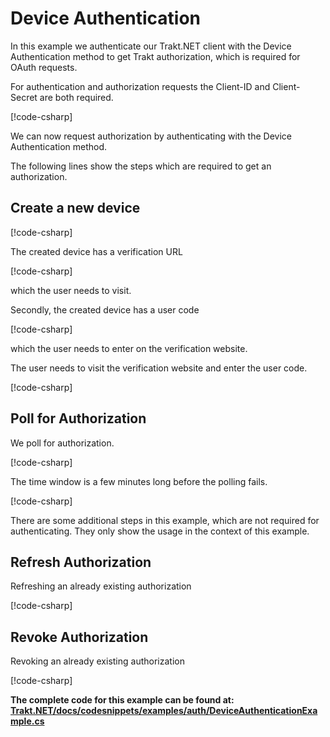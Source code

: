 # Device Authentication

In this example we authenticate our Trakt.NET client with the Device Authentication method to get Trakt authorization, which is required for OAuth requests.

For authentication and authorization requests the Client-ID and Client-Secret are both required.

[!code-csharp[](../../codesnippets/examples/auth/DeviceAuthenticationExample.cs#L16-L22)]

We can now request authorization by authenticating with the Device Authentication method.

The following lines show the steps which are required to get an authorization.

## Create a new device

[!code-csharp[](../../codesnippets/examples/auth/DeviceAuthenticationExample.cs#L27-L29)]

The created device has a verification URL

[!code-csharp[](../../codesnippets/examples/auth/DeviceAuthenticationExample.cs#L43-L43)]

which the user needs to visit.

Secondly, the created device has a user code

[!code-csharp[](../../codesnippets/examples/auth/DeviceAuthenticationExample.cs#L44-L44)]

which the user needs to enter on the verification website.

The user needs to visit the verification website and enter the user code.

[!code-csharp[](../../codesnippets/examples/auth/DeviceAuthenticationExample.cs#L42-L44)]

## Poll for Authorization

We poll for authorization.

[!code-csharp[](../../codesnippets/examples/auth/DeviceAuthenticationExample.cs#L46-L66)]

The time window is a few minutes long before the polling fails.

[!code-csharp[](../../codesnippets/examples/auth/DeviceAuthenticationExample.cs#L37-L37)]

There are some additional steps in this example, which are not required for authenticating. They only show the usage in the context of this example.

## Refresh Authorization

Refreshing an already existing authorization

[!code-csharp[](../../codesnippets/examples/auth/DeviceAuthenticationExample.cs#L68-L87)]

## Revoke Authorization

Revoking an already existing authorization

[!code-csharp[](../../codesnippets/examples/auth/DeviceAuthenticationExample.cs#L89-L100)]

__The complete code for this example can be found at: [Trakt.NET/docs/codesnippets/examples/auth/DeviceAuthenticationExample.cs](https://github.com/henrikfroehling/Trakt.NET/tree/release-1.4.0/docs/codesnippets/examples/auth/DeviceAuthenticationExample.cs)__
